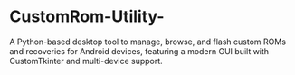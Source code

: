 # CustomRom-Utility-
A Python-based desktop tool to manage, browse, and flash custom ROMs and recoveries for Android devices, featuring a modern GUI built with CustomTkinter and multi-device support.
